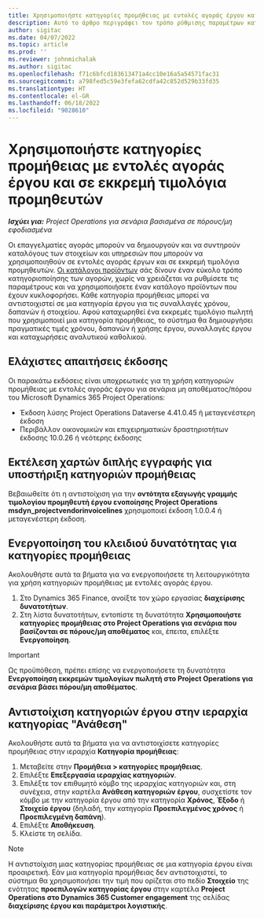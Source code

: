 ```yaml
---
title: Χρησιμοποιήστε κατηγορίες προμήθειας με εντολές αγοράς έργου και σε εκκρεμή τιμολόγια προμηθευτών
description: Αυτό το άρθρο περιγράφει τον τρόπο ρύθμισης παραμέτρων κατηγοριών προμήθειας που μπορούν να χρησιμοποιηθούν με εντολές αγοράς έργου και εκκρεμή τιμολόγια προμηθευτών.
author: sigitac
ms.date: 04/07/2022
ms.topic: article
ms.prod: ''
ms.reviewer: johnmichalak
ms.author: sigitac
ms.openlocfilehash: f71c6bfcd183613471a4cc10e16a5a54571fac31
ms.sourcegitcommit: a798fed5c59e3fefa62cdfa42c852d529b33fd35
ms.translationtype: HT
ms.contentlocale: el-GR
ms.lasthandoff: 06/18/2022
ms.locfileid: "9028610"
---
```

# <a name="use-procurement-categories-with-project-purchase-orders-and-pending-vendor-invoices"></a>Χρησιμοποιήστε κατηγορίες προμήθειας με εντολές αγοράς έργου και σε εκκρεμή τιμολόγια προμηθευτών

_**Ισχύει για:** Project Operations για σενάρια βασισμένα σε πόρους/μη εφοδιασμένα_

Οι επαγγελματίες αγοράς μπορούν να δημιουργούν και να συντηρούν καταλόγους των στοιχείων και υπηρεσιών που μπορούν να χρησιμοποιηθούν σε εντολές αγοράς έργων και σε εκκρεμή τιμολόγια προμηθευτών. [Οι κατάλογοι προϊόντων](/dynamics365/supply-chain/procurement/procurement-catalogs) σάς δίνουν έναν εύκολο τρόπο κατηγοριοποίησης των αγορών, χωρίς να χρειάζεται να ρυθμίσετε τις παραμέτρους και να χρησιμοποιήσετε έναν κατάλογο προϊόντων που έχουν κυκλοφορήσει. Κάθε κατηγορία προμήθειας μπορεί να αντιστοιχιστεί σε μια κατηγορία έργου για τις συναλλαγές χρόνου, δαπανών ή στοιχείου. Αφού καταχωρηθεί ένα εκκρεμές τιμολόγιο πωλητή που χρησιμοποιεί μια κατηγορία προμήθειας, το σύστημα θα δημιουργήσει πραγματικές τιμές χρόνου, δαπανών ή χρήσης έργου, συναλλαγές έργου και καταχωρήσεις αναλυτικού καθολικού.

## <a name="minimum-version-requirements"></a>Ελάχιστες απαιτήσεις έκδοσης

Οι παρακάτω εκδόσεις είναι υποχρεωτικές για τη χρήση κατηγοριών προμήθειας με εντολές αγοράς έργου για σενάρια μη αποθέματος/πόρου του Microsoft Dynamics 365 Project Operations:

- Έκδοση λύσης Project Operations Dataverse 4.41.0.45 ή μεταγενέστερη έκδοση
- Περιβάλλον οικονομικών και επιχειρηματικών δραστηριοτήτων έκδοσης 10.0.26 ή νεότερης έκδοσης

## <a name="run-dual-write-maps-for-procurement-category-support"></a>Εκτέλεση χαρτών διπλής εγγραφής για υποστήριξη κατηγοριών προμήθειας

Βεβαιωθείτε ότι η αντιστοίχιση για την **οντότητα εξαγωγής γραμμής τιμολογίου προμηθευτή έργου ενοποίησης Project Operations msdyn\_projectvendorinvoicelines** χρησιμοποιεί έκδοση 1.0.0.4 ή μεταγενέστερη έκδοση.

## <a name="enable-the-feature-key-for-procurement-categories"></a>Ενεργοποίηση του κλειδιού δυνατότητας για κατηγορίες προμήθειας

Ακολουθήστε αυτά τα βήματα για να ενεργοποιήσετε τη λειτουργικότητα για χρήση κατηγοριών προμήθειας με εντολές αγοράς έργου.

1. Στο Dynamics 365 Finance, ανοίξτε τον χώρο εργασίας **διαχείρισης δυνατοτήτων**.
1. Στη λίστα δυνατοτήτων, εντοπίστε τη δυνατότητα **Χρησιμοποιήστε κατηγορίες προμήθειας στο Project Operations για σενάρια που βασίζονται σε πόρους/μη αποθέματος** και, έπειτα, επιλέξτε **Ενεργοποίηση**.

> [!IMPORTANT]
> Ως προϋπόθεση, πρέπει επίσης να ενεργοποιήσετε τη δυνατότητα **Ενεργοποίηση εκκρεμών τιμολογίων πωλητή στο Project Operations για σενάρια βάσει πόρου/μη αποθέματος**.

## <a name="map-project-categories-in-the-procurement-category-hierarchy"></a>Αντιστοίχιση κατηγοριών έργου στην ιεραρχία κατηγορίας "Ανάθεση"

Ακολουθήστε αυτά τα βήματα για να αντιστοιχίσετε κατηγορίες προμήθειας στην ιεραρχία **Κατηγορία προμήθειας**:

1. Μεταβείτε στην **Προμήθεια \> κατηγορίες προμήθειας**.
1. Επιλέξτε **Επεξεργασία ιεραρχίας κατηγοριών**.
1. Επιλέξτε τον επιθυμητό κόμβο της ιεραρχίας κατηγοριών και, στη συνέχεια, στην καρτέλα **Ανάθεση κατηγοριών έργου**, συσχετίστε τον κόμβο με την κατηγορία έργου από την κατηγορία **Χρόνος**, **Έξοδο** ή **Στοιχείο έργου** (δηλαδή, την κατηγορία **Προεπιλεγμένος χρόνος** ή **Προεπιλεγμένη δαπάνη**).
1. Επιλέξτε **Αποθήκευση**.
1. Κλείστε τη σελίδα.

> [!NOTE]
> Η αντιστοίχιση μιας κατηγορίας προμήθειας σε μια κατηγορία έργου είναι προαιρετική. Εάν μια κατηγορία προμήθειας δεν αντιστοιχιστεί, το σύστημα θα χρησιμοποιήσει την τιμή που ορίζεται στο πεδίο **Στοιχείο** της ενότητας **προεπιλογών κατηγορίας έργου** στην καρτέλα **Project Operations στο Dynamics 365 Customer engagement** της σελίδας **διαχείρισης έργου και παράμετροι λογιστικής**.

